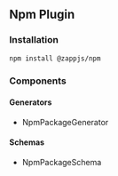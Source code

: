 ## Npm Plugin

### Installation

```sh
npm install @zappjs/npm
```

### Components

#### Generators

- NpmPackageGenerator

#### Schemas

- NpmPackageSchema
